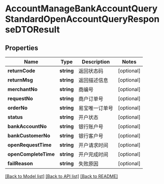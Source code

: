# AccountManageBankAccountQueryStandardOpenAccountQueryResponseDTOResult

## Properties
Name | Type | Description | Notes
------------ | ------------- | ------------- | -------------
**returnCode** | **string** | 返回状态码 | [optional] 
**returnMsg** | **string** | 返回描述信息 | [optional] 
**merchantNo** | **string** | 商编号 | [optional] 
**requestNo** | **string** | 商户订单号 | [optional] 
**orderNo** | **string** | 易宝唯一订单号 | [optional] 
**status** | **string** | 开户状态 | [optional] 
**bankAccountNo** | **string** | 银行账户号 | [optional] 
**bankCustomerNo** | **string** | 银行客户号 | [optional] 
**openRequestTime** | **string** | 开户请求时间 | [optional] 
**openCompleteTime** | **string** | 开户完成时间 | [optional] 
**failReason** | **string** | 失败原因 | [optional] 

[[Back to Model list]](../README.md#documentation-for-models) [[Back to API list]](../README.md#documentation-for-api-endpoints) [[Back to README]](../README.md)


